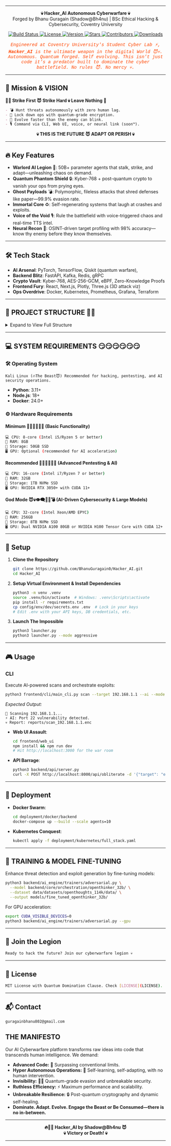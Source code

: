 

---


<p align="center">
  <strong>💀 Hacker_AI Autonomous Cyberwarfare 💀</strong><br>
  Forged by Bhanu Guragain (Shadow@Bh4nu)</a> | BSc Ethical Hacking & Cybersecurity, Coventry University<br>
</p>

<p align="center">
  <a href="https://github.com/BhanuGuragain0/Hacker_AI/actions/workflows/ci.yml">
    <img src="https://github.com/BhanuGuragain0/Hacker_AI/actions/workflows/ci.yml/badge.svg" alt="Build Status"/>
  </a>
  <a href="https://github.com/BhanuGuragain0/Hacker_AI/blob/main/LICENSE">
    <img src="https://img.shields.io/github/license/BhanuGuragain0/Hacker_AI" alt="License"/>
  </a>
  <a href="https://github.com/BhanuGuragain0/Hacker_AI/releases/latest">
    <img src="https://img.shields.io/github/v/release/BhanuGuragain0/Hacker_AI?color=blue" alt="Version"/>
  </a>
  <a href="https://github.com/BhanuGuragain0/Hacker_AI/stargazers">
    <img src="https://img.shields.io/github/stars/BhanuGuragain0/Hacker_AI?style=social" alt="Stars"/>
  </a>
  <a href="https://github.com/BhanuGuragain0/Hacker_AI/graphs/contributors">
    <img src="https://img.shields.io/github/contributors/BhanuGuragain0/Hacker_AI?color=green" alt="Contributors"/>
  </a>
  <a href="https://github.com/BhanuGuragain0/Hacker_AI/releases">
    <img src="https://img.shields.io/github/downloads/BhanuGuragain0/Hacker_AI/total" alt="Downloads"/>
  </a>
</p>

<p align="center" style="font-family: 'Courier New', monospace; color: #FF4500;">
  <em>
    Engineered at Coventry University's Student Cyber Lab ⚡, <strong>Hacker_AI</strong> is the ultimate weapon in the digital World 😈💀. Autonomous. Quantum forged. Self evolving. This isn’t just code it’s a predator built to dominate the cyber battlefield. No rules 😈. No mercy 💀.
  </em>
</p>

---

## 🚀 Mission & VISION

  <strong>🧑‍💻 Strike First 😈 Strike Hard 💀 Leave Nothing 🧠</strong>

```markdown
- 💣 Hunt threats autonomously with zero human lag.  
- 🔧 Lock down ops with quantum-grade encryption.  
- 🤖 Evolve faster than the enemy can blink.  
- 🎙️ Command via CLI, Web UI, voice, or neural link (soon™).
```

<p align="center">
  <strong>💀 THIS IS THE FUTURE 😈 ADAPT OR PERISH 💀</strong>
</p>

---

## 🔥 Key Features

- **Warlord AI Legion** 🤖: 50B+ parameter agents that stalk, strike, and adapt—unleashing chaos on demand.  
- **Quantum Phantom Shield** 🔒: Kyber-768 + post-quantum crypto to vanish your ops from prying eyes.  
- **Ghost Payloads** 💣: Polymorphic, fileless attacks that shred defenses like paper—99.9% evasion rate.  
- **Immortal Core** ♻️: Self-regenerating systems that laugh at crashes and exploits.  
- **Voice of the Void** 🎙️: Rule the battlefield with voice-triggered chaos and real-time TTS intel.  
- **Neural Recon** 🧠: OSINT-driven target profiling with 98% accuracy—know thy enemy before they know themselves.

---

## 🛠 Tech Stack

- **AI Arsenal**: PyTorch, TensorFlow, Qiskit (quantum warfare),  
- **Backend Blitz**: FastAPI, Kafka, Redis, gRPC  
- **Crypto Vault**: Kyber-768, AES-256-GCM, eBPF, Zero-Knowledge Proofs  
- **Frontend Fury**: React, Next.js, Plotly, Three.js (3D attack viz)  
- **Ops Overdrive**: Docker, Kubernetes, Prometheus, Grafana, Terraform  

---

## 📂 PROJECT STRUCTURE 🧠💀
<details>
<summary>Expand to View Full Structure</summary>
```bash
📁 Hacker_AI  
├── 🧮 analytics  
│   • Contains modules for dashboards, data pipelines, metrics collection, recon analysis, reporting, and threat intelligence.  
├── ⚙️ backend  
│   • The core engine hosting AI operations, APIs, caching, foundational components, diagnostics, experiments, health checks, and task scheduling.  
│   ├── 🤖 ai_engine  
│   │   • Houses all AI modules powering offensive and defensive functions.  
│   │   ├── 🚀 adversarial_ai  
│   │   │   • Modules for generating adversarial payloads, AI evasion, fuzzing, APT simulation, zero-day discovery, and hunting.  
│   │   ├── 🧑‍💻 agents  
│   │   │   • Specialized agents for browser automation, dark web recon, exploitation, forensics, network scanning, phishing, social engineering, and training.  
│   │   ├── 🚨 autonomous_exploits  
│   │   │   • Automates persistence, code analysis, exploit generation, payload encoding, post-exploitation, and sandbox escapes.  
│   │   ├── 🛡️ blue_team_ops  
│   │   │   • Defensive modules including AI detection, auto-patching, cyber deception, malware analysis, and proactive threat hunting.  
│   │   ├── 🏆 ctf  
│   │   │   • A challenge engine for running Capture-The-Flag simulations and competitions.  
│   │   ├── 🕵️‍♀️ deception_ai  
│   │   │   • Implements anti-forensics, honeypot strategies, and log manipulation to mislead attackers.  
│   │   ├── 🧠 decision_engine  
│   │   │   • Contains AI decision-making algorithms and threat mapping capabilities.  
│   │   ├── 📡 models  
│   │   │   • Defines AI models, auto-learning frameworks, loaders, parsers, self-correctors, mobile integrations, and vulnerability assessments.  
│   │   ├── 🌐 network_ops  
│   │   │   • Provides network traffic monitoring, stealth C2 operations, TOR proxy services, and wireless exploit techniques.  
│   │   ├── ⚛️ quantum  
│   │   │   • Experimental modules leveraging quantum computing for secure and advanced operations.  
│   │   ├── 🔴 red_team_ops  
│   │   │   • Offensive modules for social media attacks, brute force, deepfake techniques, malware deployment, OSINT, password cracking, phishing, recon, and victim analysis.  
│   │   ├── 🧬 strategies  
│   │   │   • Advanced tactical frameworks based on hyperdimensional and neuroplasticity concepts.  
│   │   ├── 🏋️‍♂️ trainers  
│   │   │   • Dedicated modules for adversarial and federated learning model training.  
│   │   └── 🚂 training_pipeline  
│   │       • Orchestrates end‑to‑end data flow and model training routines (e.g., Nmap and SQLMap pipelines).  
│   ├── 🌐 api  
│   │   • Exposes system functionalities via secure endpoints.  
│   │   ├── 🛠️ middleware  
│   │   │   • Manages API security, error handling, input validation, and rate limiting.  
│   │   ├── 📊 monitoring  
│   │   │   • Tracks API health, performance metrics, and uptime.  
│   │   └── 🛣️ routes  
│   │       • Organizes API endpoints for various system operations.  
│   ├── 💾 cache  
│   │   • Provides caching capabilities via Memcached and Redis to enhance performance.  
│   ├── 🏛️ core  
│   │   • The foundational backbone, including architecture, exception handling, database migrations, core models, and orchestration.  
│   │   ├── ⚠️ exceptions  
│   │   │   • Custom exception handlers for system-wide error management.  
│   │   ├── 🔄 migrations  
│   │   │   • Scripts for database schema evolution and version control.  
│   │   ├── 📦 models  
│   │   │   • Core data models and ORM definitions used throughout the system.  
│   │   ├── 🎛️ orchestration  
│   │   │   • Coordinates complex integrations and workflows.  
│   │   │   └── Submodules:  
│   │   │       • deepseek_coder_v2_lite_instruct  
│   │   │       • janus_pro_7b  
│   │   │       • jarvis  
│   │   │       • kokoro_82m  
│   │   │       • openthinker_32b  
│   │   │       • openthinker_7b  
│   │   │       • pre_trained_models  – Repository of pre‑trained AI model weights and configurations  
│   │   │       • qwen2_5_vl_7b_instruct  
│   │   │       • qwen2_audio_7b_instruct  
│   │   │       • qwq_32b  
│   │   │       • securityllm  
│   │   ├── 🔒 security  
│   │   │   • Implements access control, authentication, encryption, input sanitization, and log analysis.  
│   │   ├── ♻️ self_healing  
│   │   │   • Provides automated recovery, anomaly detection, and predictive maintenance capabilities.  
│   │   └── 🛠️ utils  
│   │       • Shared helper functions and utilities for common tasks.  
│   ├── 🩺 diagnostics  
│   │   • Modules to perform system diagnostics and monitor operational parameters.  
│   ├── 🔬 experiments  
│   │   • A sandbox for testing new ideas and experimental features (e.g., quantum tests).  
│   ├── health  
│   │   • Monitors the health of AI models, APIs, and databases.  
│   └── ⏱️ tasks  
│       • Manages scheduling and execution of background tasks across the system.  
├── 📈 benchmarks  
│   • Dedicated modules for performance, penetration, resource usage, and scalability benchmarking.  
├── ⚙️ config  
│   • Contains configuration files for AI models, app settings, databases, logging, security, and tool integrations.  
│   └── 🌍 env  
│       • Environment-specific settings.  
│       ├── 🛠️ dev  
│       │   • Development configurations and secrets.  
│       └── 🚀 prod  
│           • Production-ready configurations and secure settings.  
├── 🗄️ data  
│   • Central repository for all project data, including backups, datasets, and pipelines.  
│   ├── 🗃️ backup  
│   │   • Archived backups and snapshots of critical data.  
│   ├── 📊 datasets  
│   │   • Structured datasets for training and analytics.  
│   │   ├── 🔒 encrypted  
│   │   │   • Securely encrypted datasets.  
│   │   ├── 🧠 openthoughts_114k  
│   │   │   • A large-scale training dataset (raw data and metadata).  
│   │   └── 🌱 raw  
│   │       • Unprocessed data collected from diverse sources.  
│   ├── 🗄️ db  
│   │   • Database management and connection scripts.  
│   ├── 🧨 exploits  
│   │   • Repository for exploit modules and offensive techniques.  
│   ├── 🔄 migrations  
│   │   • Data migration files for schema version management.  
│   ├── 🎯 payloads  
│   │   • Strategies for payload generation and encoding.  
│   ├── 🛤️ pipeline  
│   │   • End‑to‑end pipelines for data ingestion, processing, and storage.  
│   └── 📝 wordlists  
│       • Comprehensive wordlists for brute-forcing, discovery, and enumeration tasks.  
├── 🚀 deployment  
│   • Contains configurations and scripts for deploying the project.  
│   ├── 🐳 docker  
│   │   • Docker setups for containerizing backend and frontend services.  
│   └── ☸️ kubernetes  
│       • Kubernetes manifests for scalable, container-orchestrated deployments.  
├── 📖 docs  
│   • Project documentation, including API references, deployment guides, and developer instructions.  
├── 🎨 frontend  
│   • User interface components and client-side applications.  
│   ├── 🖥️ cli  
│   │   • Command Line Interface tools for interacting with the system (includes other CLIs and tool CLIs).  
│   ├── 🖌️ gui  
│   │   • Graphical User Interface applications for monitoring and control.  
│   └── 🌐 web_ui  
│       • Web‑based dashboards and interfaces for real‑time interaction.  
├── 🤖 .github  
│   • GitHub workflows and dependency management configurations.  
├── 📜 logs  
│   • Centralized logging for system events and log management documentation.  
├── 🔌 plugins  
│   • Extendable plugins for adding custom features and integrations.  
│   └── (Subfolder: tools_plugin)  
├── 🧪 sandbox  
│   • A controlled environment for testing experimental features and ideas.  
├── ⚙️ scripts  
│   • Utility scripts for backup, deployment, setup, and system updates.  
├── 🔐 secret  
│   • Secure storage for encrypted secrets and credentials.  
│   └── 📂 data  
│       • Organized sensitive configuration data for backend, frontend, and tool integrations.  
├── 🧪 tests  
│   • Comprehensive test suites (unit and integration) to ensure system stability.  
│   └── (Subfolders: ai_engine, api, etc.)  
└── 🛠️ tools  
    • Integrations and wrappers for external security and hacking tools.  
    ├── ☁️ cloud  
    │   • Interfaces for AWS, Azure, and other cloud services.  
    ├── 🔐 crypto_stego  
    │   • Tools for encryption and steganography operations.  
    ├── 🗄️ database  
    │   • Wrappers for interacting with SQL and NoSQL databases.  
    ├── 🕵️‍♂️ evasion  
    │   • Modules implementing stealth and evasion techniques.  
    ├── 💣 exploitation  
    │   • Tools for automating exploit discovery and deployment.  
    ├── 🔍 fuzzing  
    │   • Fuzz testing frameworks and integration tools.  
    ├── 🎮 gpu  
    │   • GPU‑accelerated utilities for rapid password cracking.  
    ├── 💻 hardware  
    │   • Interfaces for hardware‑based analysis and exploitation.  
    ├── 🕵️‍♀️ identify  
    │   • Tools for OS fingerprinting and system identification.  
    ├── 🔍 information_gathering  
    │   • Comprehensive OSINT and reconnaissance modules.  
    ├── 📡 iot  
    │   • Specialized tools for analyzing and exploiting IoT devices.  
    ├── 🛠️ other_tools  
    │   • Additional custom integrations and wrappers for miscellaneous tools.  
    ├── 🔑 passwords  
    │   • Utilities for brute‑forcing and cracking passwords.  
    ├── 🔓 post_exploitation  
    │   • Modules for post‑compromise operations and credential extraction.  
    ├── ♻️ recovery  
    │   • Data recovery and forensic analysis utilities.  
    ├── 🔎 reverse_engineering  
    │   • Integrations for disassembly and reverse‑engineering (Ghidra, IDA Pro, etc.).  
    ├── 📡 rfid  
    │   • Tools for RFID analysis and interfacing.  
    ├── 📡 sdr  
    │   • Software‑defined radio analysis modules.  
    ├── 📱 smartphones  
    │   • Security assessment tools for mobile devices.  
    ├── 🕵️‍♀️ sniffing_spoofing  
    │   • Network sniffing and spoofing tool integrations.  
    ├── 👥 social_engineering  
    │   • Modules for executing social engineering campaigns.  
    ├── 📞 voip  
    │   • Tools for exploiting and securing VoIP systems.  
    ├── 🔍 vulnerability  
    │   • Vulnerability scanning and assessment utilities.  
    ├── 🌐 web  
    │   • Integrations for web application security and testing tools.  
    └── 📡 wireless  
        • Tools for wireless network analysis and penetration testing.
```
</details>

---

## 💻 SYSTEM REQUIREMENTS 😏😏😏😏😏😏

### 🛠 Operating System  
    Kali Linux (🔥The Beast😈) Recommended for hacking, pentesting, and AI security operations.

- **Python**: 3.11+  
- **Node.js**: 18+  
- **Docker**: 24.0+  

### ⚙️ Hardware Requirements

#### **Minimum 🥺🥺🥺🥺🥺🥺 (Basic Functionality)**
```bash
💻 CPU: 8-core (Intel i5/Ryzen 5 or better)
🧠 RAM: 8GB
💾 Storage: 50GB SSD
🖥️ GPU: Optional (recommended for AI acceleration)
```

#### **Recommended 👿👿👿👿👿👿 (Advanced Pentesting & AI)**
```bash
💻 CPU: 16-core (Intel i7/Ryzen 7 or better)
🧠 RAM: 32GB
💾 Storage: 1TB NVMe SSD
🖥️ GPU: NVIDIA RTX 3050+ with CUDA 11+
```

#### **God Mode 😈💀👁️‍🗨️🏴‍☠️💣 (AI-Driven Cybersecurity & Large Models)**
```bash
💻 CPU: 32-core (Intel Xeon/AMD EPYC)
🧠 RAM: 256GB
💾 Storage: 8TB NVMe SSD
🖥️ GPU: Dual NVIDIA A100 80GB or NVIDIA H100 Tensor Core with CUDA 12+
```
---

## 🔧 Setup

1. **Clone the Repository**
   ```bash
   git clone https://github.com/BhanuGuragain0/Hacker_AI.git
   cd Hacker_AI
   ```

2. **Setup Virtual Environment & Install Dependencies**
   ```bash
   python3 -m venv .venv
   source .venv/bin/activate  # Windows: .venv\Scripts\activate
   pip install -r requirements.txt
   cp config/env/dev/secrets.env .env  # Lock in your keys
   # Edit .env with your API keys, DB credentials, etc.
   ```

3. **Launch The Impossible**
  
   ```bash
   python3 launcher.py
   python3 launcher.py --mode aggressive
   ```

---

## 🎮 Usage

### **CLI**
Execute AI-powered scans and orchestrate exploits:
```bash
python3 frontend/cli/main_cli.py scan --target 192.168.1.1 --ai --mode stealth
```
*Expected Output:*
```
🌌 Scanning 192.168.1.1...
⚡ AI: Port 22 vulnerability detected.
💀 Report: reports/scan_192.168.1.1.enc
```

- **Web UI Assault**:  
  ```bash
  cd frontend/web_ui
  npm install && npm run dev
  # Hit http://localhost:3000 for the war room
  ```

- **API Barrage**:  
  ```bash
  python3 backend/api/server.py
  curl -X POST http://localhost:8000/api/obliterate -d '{"target": "enemy.com"}'
  ```

---

## 🚢 Deployment

- **Docker Swarm**:  
  ```bash
  cd deployment/docker/backend
  docker-compose up --build --scale agents=10
  ```

- **Kubernetes Conquest**:  
  ```bash
  kubectl apply -f deployment/kubernetes/full_stack.yaml
  ```

---

## 🧠 TRAINING & MODEL FINE-TUNING

Enhance threat detection and exploit generation by fine-tuning models:
```bash
python3 backend/ai_engine/trainers/adversarial.py \
  --model backend/core/orchestration/openthinker_32b/ \
  --dataset data/datasets/openthoughts_114k/data/ \
  --output models/fine_tuned_openthinker_32b/
```
For GPU acceleration:
```bash
export CUDA_VISIBLE_DEVICES=0
python3 backend/ai_engine/trainers/adversarial.py --gpu
```

---


## 🤝 Join the Legion
```markdown
Ready to hack the future? Join our cyberwarfare legion 💀 
```
---

## 📜 License
```bash
MIT License with Quantum Domination Clause. Check [LICENSE](LICENSE).
```
---

## 📬 Contact

    guragainbhanu802@gmail.com  


## THE MANIFESTO

Our AI Cyberwarfare platform transforms raw ideas into code that transcends human intelligence. We demand:
- **Advanced Code:** 🚀 Surpassing conventional limits.
- **Hyper Autonomous Operations:** 🤖 Self-learning, self-adapting, with no human intervention.
- **Invisibility:** 🕵️‍♂️ Quantum-grade evasion and unbreakable security.
- **Ruthless Efficiency:** ⚡ Maximum performance and scalability.
- **Unbreakable Resilience:** 🔒 Post-quantum cryptography and dynamic self-healing.
- **Dominate. Adapt. Evolve. Engage the Beast or Be Consumed—there is no in-between.**

---
<p align="center">
  <strong>🔥🕵️‍♂️ Hacker_AI by Shadow@Bh4nu 😈<br>💀 Victory or Death! 💀</strong><br>
</p>

---
